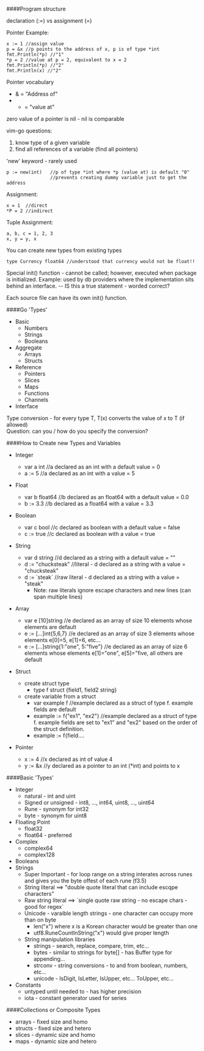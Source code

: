 ####Program structure

declaration (:=) vs assignment (=)

Pointer Example:
```
x := 1 //assign value
p = &x //p points to the address of x, p is of type *int
fmt.Println(*p) //"1"
*p = 2 //value at p = 2, equivalent to x = 2
fmt.Println(*p) //"2"
fmt.Println(x) //"2"
```
Pointer vocabulary

* & = "Address of"
* * = "value at"

zero value of a pointer is nil - nil is comparable

vim-go questions:

1. know type of a given variable
2. find all references of a variable (find all pointers)

'new' keyword - rarely used  
```
p := new(int)   //p of type *int where *p (value at) is default "0"
                //prevents creating dummy variable just to get the address
```
Assignment:
```
x = 1  //direct
*P = 2 //indirect
```
Tuple Assignment:
```
a, b, c = 1, 2, 3
x, y = y, x
```
You can create new types from existing types
```
type Currency float64 //understood that currency would not be float!!
```

Special init() function - cannot be called; however, executed when package is initialized. Example: used by db providers where the implementation sits behind an interface. -- IS this a true statement - worded correct?

Each source file can have its own init() function.

####Go 'Types'
* Basic
  * Numbers
  * Strings
  * Booleans
* Aggregate
  * Arrays
  * Structs
* Reference
  * Pointers
  * Slices
  * Maps
  * Functions
  * Channels
* Interface

Type conversion - for every type T, T(x) converts the value of x to T (if allowed)  
Question: can you / how do you specify the conversion?

####How to Create new Types and Variables

* Integer
  * var a int //a declared as an int with a default value = 0 
  * a := 5 //a declared as an int with a value = 5
* Float
  * var b float64 //b declared as an float64 with a default value = 0.0
  * b := 3.3 //b declared as a float64 with a value = 3.3
* Boolean
  * var c bool //c declared as boolean with a default value = false
  * c := true //c declared as boolean with a value = true
* String
  * var d string //d declared as a string with a default value = ""
  * d := "chucksteak" //literal - d declared as a string with a value = "chucksteak"
  * d := \`steak\` //raw literal - d declared as a string with a value = "steak"
    * Note: raw literals ignore escape characters and new lines (can span multiple lines)
* Array
  * var e [10]string //e declared as an array of size 10 elements whose elements are default
  * e := [...]int{5,6,7} //e declared as an array of size 3 elements whose elements e[0]=5, e[1]=6, etc...
  * e := [...]string{1:"one", 5:"five"} //e declared as an array of size 6 elements whose elements e[1]="one", e[5]="five, all others are default
* Struct
  * create struct type 
    * type f struct {field1, field2 string}
  * create variable from a struct
    * var example f //example declared as a struct of type f. example fields are default
    * example := f{"ex1", "ex2"} //example declared as a struct of type f. example fields are set to "ex1" and "ex2" based on the order of the struct definition.
    * example := f{field....
    
* Pointer
  * x := 4 //x declared as int of value 4
  * y := &x //y declared as a pointer to an int (*int) and points to x

####Basic 'Types'

* Integer 
  * natural - int and uint
  * Signed or unsigned - int8, ..., int64, uint8, ..., uint64
  * Rune - synonym for int32
  * byte - synonym for uint8
* Floating Point
  * float32
  * float64 - preferred
* Complex
  * complex64
  * complex128
* Booleans
* Strings
  * Super Important - for loop range on a string interates across runes and gives you the byte offest of each rune (f3.5) 
  * String literal ==> "double quote literal that can include escqpe characters"
  * Raw string literal ==> \`single quote raw string - no escape chars - good for regex\`
  * Unicode - varaible length strings - one character can occupy more than on byte
    * len("x") where x is a Korean character would be greater than one
    * utf8.RuneCountInString("x") would give proper length
  * String manipulation libraries
    * strings - search, replace, compare, trim, etc...
    * bytes - similar to strings for byte[] - has Buffer type for appending...
    * strconv - string conversions - to and from boolean, numbers, etc...
    * unicode - IsDigit, IsLetter, IsUpper, etc... ToUpper, etc...
* Constants
  * untyped until needed to - has higher precision
  * iota - constant generator used for series

####Collections or Composite Types
* arrays - fixed size and homo
* structs - fixed size and hetero
* slices - dynamic size and homo
* maps - dynamic size and hetero

